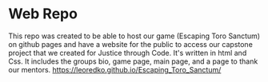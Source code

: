 # Web Repo
This repo was created to be able to host our game (Escaping Toro Sanctum) on github pages and have a website for the public to access our capstone project that we created for  Justice through Code.
It's written in html and Css.
It includes the groups bio, game page, main page, and a page to thank our mentors.
https://leoredko.github.io/Escaping_Toro_Sanctum/






